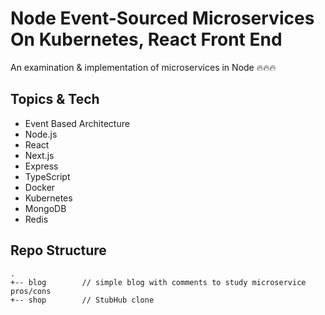 # Node Event-Sourced Microservices On Kubernetes, React Front End

An examination & implementation of microservices in Node 🔥🔥🔥

## Topics & Tech

* Event Based Architecture
* Node.js
* React
* Next.js
* Express
* TypeScript
* Docker
* Kubernetes
* MongoDB
* Redis

## Repo Structure

```
.
+-- blog        // simple blog with comments to study microservice pros/cons
+-- shop        // StubHub clone
``` 
